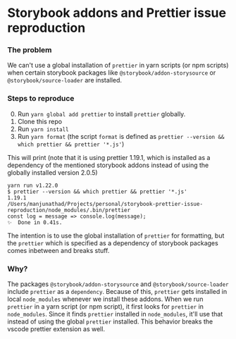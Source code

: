 # Storybook addons and Prettier issue reproduction

### The problem
We can't use a global installation of `prettier` in yarn scripts (or npm scripts) when certain storybook packages like `@storybook/addon-storysource` or `@storybook/source-loader` are installed.

### Steps to reproduce
0. Run `yarn global add prettier` to install `prettier` globally.
1. Clone this repo
2. Run `yarn install`
3. Run `yarn format` (the script `format` is defined as `prettier --version && which prettier && prettier '*.js'`)

This will print (note that it is using prettier 1.19.1, which is installed as a dependency of the mentioned storybook addons instead of using the globally installed version 2.0.5)
```
yarn run v1.22.0
$ prettier --version && which prettier && prettier '*.js'
1.19.1
/Users/manjunathad/Projects/personal/storybook-prettier-issue-reproduction/node_modules/.bin/prettier
const log = message => console.log(message);
✨  Done in 0.41s.
```

The intention is to use the global installation of `prettier` for formatting, but the `prettier` which is specified as a dependency of storybook packages comes inbetween and breaks stuff.

### Why?
The packages `@storybook/addon-storysource` and `@storybook/source-loader` include `prettier` as a `dependency`. Because of this, `prettier` gets installed in local `node_modules` whenever we install these addons. When we run `prettier` in a yarn script (or npm script), it first looks for `prettier` in `node_modules`. Since it finds `prettier` installed in `node_modules`, it'll use that instead of using the global `prettier` installed. This behavior breaks the vscode prettier extension as well.
